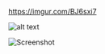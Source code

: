 https://imgur.com/BJ6sxi7

![alt text](https://imgur.com/BJ6sxi7)

<blockquote class="imgur-embed-pub" lang="en" data-id="a/oCexARl" data-context="false" ><a href="//imgur.com/a/oCexARl"></a></blockquote><script async src="//s.imgur.com/min/embed.js" charset="utf-8"></script>


![Screenshot](https://imgur.com/BJ6sxi7)
